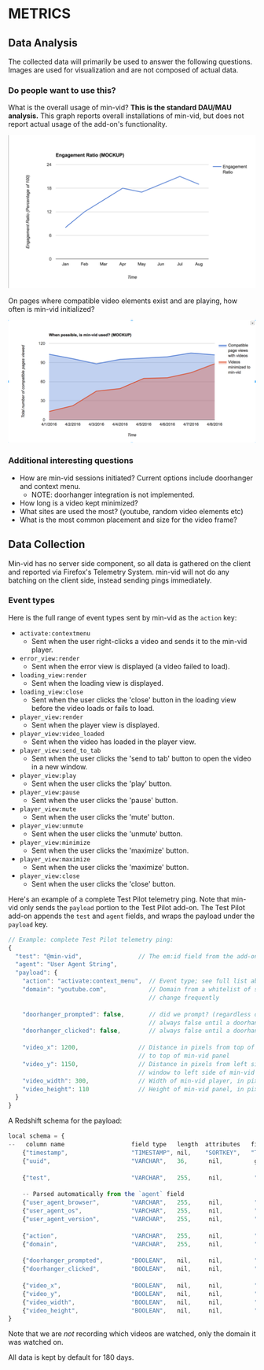 # METRICS

## Data Analysis
The collected data will primarily be used to answer the following questions.
Images are used for visualization and are not composed of actual data.

### Do people want to use this?

What is the overall usage of min-vid?  **This is the standard DAU/MAU
analysis.**  This graph reports overall installations of min-vid, but does not
report actual usage of the add-on's functionality.

![](images/kpi-1.png)

On pages where compatible video elements exist and are playing, how often is min-vid initialized?

![](images/kpi-2.png)


### Additional interesting questions

- How are min-vid sessions initiated? Current options include doorhanger and context menu.
  - NOTE: doorhanger integration is not implemented.
- How long is a video kept minimized?
- What sites are used the most? (youtube, random video elements etc)
- What is the most common placement and size for the video frame?


## Data Collection

Min-vid has no server side component, so all data is gathered on the client and
reported via Firefox's Telemetry System. min-vid will not do any batching on
the client side, instead sending pings immediately.

### Event types

Here is the full range of event types sent by min-vid as the `action` key:

* `activate:contextmenu`
  * Sent when the user right-clicks a video and sends it to the min-vid player.
* `error_view:render`
  * Sent when the error view is displayed (a video failed to load).
* `loading_view:render`
  * Sent when the loading view is displayed.
* `loading_view:close`
  * Sent when the user clicks the 'close' button in the loading view before
    the video loads or fails to load.
* `player_view:render`
  * Sent when the player view is displayed.
* `player_view:video_loaded`
  * Sent when the video has loaded in the player view.
* `player_view:send_to_tab`
  * Sent when the user clicks the 'send to tab' button to open the video in a new window.
* `player_view:play`
  * Sent when the user clicks the 'play' button.
* `player_view:pause`
  * Sent when the user clicks the 'pause' button.
* `player_view:mute`
  * Sent when the user clicks the 'mute' button.
* `player_view:unmute`
  * Sent when the user clicks the 'unmute' button.
* `player_view:minimize`
  * Sent when the user clicks the 'maximize' button.
* `player_view:maximize`
  * Sent when the user clicks the 'maximize' button.
* `player_view:close`
  * Sent when the user clicks the 'close' button.

Here's an example of a complete Test Pilot telemetry ping. Note that min-vid only sends the
`payload` portion to the Test Pilot add-on. The Test Pilot add-on appends the `test` and `agent`
fields, and wraps the payload under the `payload` key.

```js
// Example: complete Test Pilot telemetry ping:
{
  "test": "@min-vid",                // The em:id field from the add-on
  "agent": "User Agent String",
  "payload": {
    "action": "activate:context_menu",  // Event type; see full list above
    "domain": "youtube.com",            // Domain from a whitelist of sites which may
                                        // change frequently

    "doorhanger_prompted": false,       // did we prompt? (regardless of if it was clicked)
                                        // always false until a doorhanger is implemented
    "doorhanger_clicked": false,        // always false until a doorhanger is implemented

    "video_x": 1200,                 // Distance in pixels from top of browser window
                                     // to top of min-vid panel
    "video_y": 1150,                 // Distance in pixels from left side of browser
                                     // window to left side of min-vid panel
    "video_width": 300,              // Width of min-vid player, in pixels
    "video_height": 110              // Height of min-vid panel, in pixels
  }
}
```

A Redshift schema for the payload:

```js
local schema = {
--   column name                   field type   length  attributes   field name
    {"timestamp",                  "TIMESTAMP", nil,    "SORTKEY",   "Timestamp"},
    {"uuid",                       "VARCHAR",   36,      nil,         get_uuid},

    {"test",                       "VARCHAR",   255,     nil,         "Fields[test]"},

    -- Parsed automatically from the `agent` field
    {"user_agent_browser",         "VARCHAR",   255,     nil,         "Fields[user_agent_browser]"},
    {"user_agent_os",              "VARCHAR",   255,     nil,         "Fields[user_agent_os]"},
    {"user_agent_version",         "VARCHAR",   255,     nil,         "Fields[user_agent_version]"},

    {"action",                     "VARCHAR",   255,     nil,         "payload[action]"},
    {"domain",                     "VARCHAR",   255,     nil,         "payload[domain]"},

    {"doorhanger_prompted",        "BOOLEAN",   nil,     nil,         "payload[doorhanger_prompted]"},
    {"doorhanger_clicked",         "BOOLEAN",   nil,     nil,         "payload[doorhanger_clicked]"},

    {"video_x",                    "BOOLEAN",   nil,     nil,         "payload[video_x]"},
    {"video_y",                    "BOOLEAN",   nil,     nil,         "payload[video_y]"},
    {"video_width",                "BOOLEAN",   nil,     nil,         "payload[video_width]"},
    {"video_height",               "BOOLEAN",   nil,     nil,         "payload[video_height]"}
}
```

Note that we are *not* recording which videos are watched, only the domain it was watched on.

All data is kept by default for 180 days.
